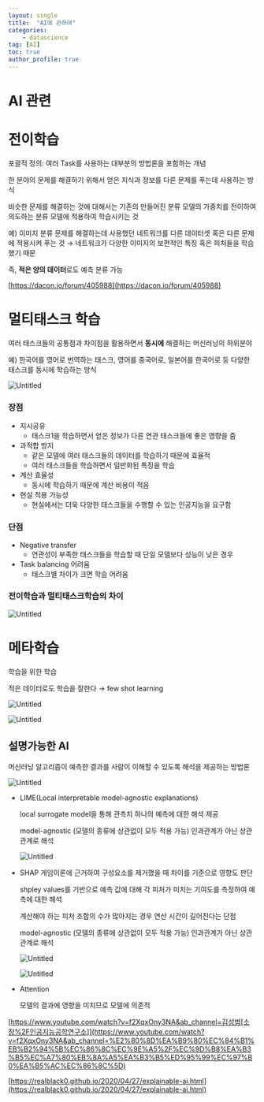 ```yaml
---
layout: single
title:  "AI에 관하여"
categories: 
    - datascience
tag: [AI]
toc: true
author_profile: true
---
```


# AI 관련

# 전이학습

포괄적 정의: 여러 Task를 사용하는 대부분의 방법론을 포함하는 개념

한 분야의 문제를 해결하기 위해서 얻은 지식과 정보를 다른 문제를 푸는데 사용하는 방식

비슷한 문제를 해결하는 것에 대해서는 기존의 만들어진 분류 모델의 가중치를 전이하여 의도하는 분류 모델에 적용하여 학습시키는 것

예) 이미지 분류 문제를 해결하는데 사용했던 네트워크를 다른 데이터셋 혹은 다른 문제에 적용시켜 푸는 것 → 네트워크가 다양한 이미지의 보편적인 특징 혹은 피처들을 학습했기 때문

즉, **적은 양의 데이터**로도 예측 분류 가능

[https://dacon.io/forum/405988](https://dacon.io/forum/405988)

# 멀티태스크 학습

여러 태스크들의 공통점과 차이점을 활용하면서 **동시에** 해결하는 머신러닝의 하위분야

예) 한국어를 영어로 번역하는 태스크, 영어를 중국어로, 일본어를 한국어로 등 다양한 태스크를 동시에 학습하는 방식

![Untitled](AI%20%E1%84%80%E1%85%AA%E1%86%AB%E1%84%85%E1%85%A7%E1%86%AB%20185cf74319d04e4dbf63d3bf8cd6a57e/Untitled.png)

### 장점

- 지시공유
    - 태스크1을 학습하면서 얻은 정보가 다른 연관 태스크들에 좋은 영향을 줌
- 과적합 방지
    - 같은 모델에 여러 태스크들의 데이터를 학습하기 때문에 효율적
    - 여러 태스크들을 학습하면서 일반화된 특징을 학습
- 계산 효율성
    - 동시에 학습하기 때문에 계산 비용이 적음
- 현실 적용 가능성
    - 현실에서는 더욱 다양한 태스크들을 수행할 수 있는 인공지능을 요구함

### 단점

- Negative transfer
    - 연관성이 부족한 태스크들을 학습할 때 단일 모델보다 성능이 낮은 경우
- Task balancing 어려움
    - 태스크별 차이가 크면 학습 어려움

### 전이학습과 멀티태스크학습의 차이

![Untitled](AI%20%E1%84%80%E1%85%AA%E1%86%AB%E1%84%85%E1%85%A7%E1%86%AB%20185cf74319d04e4dbf63d3bf8cd6a57e/Untitled%201.png)

# 메타학습

학습을 위한 학습

적은 데이터로도 학습을 잘한다 → few shot learning

![Untitled](AI%20%E1%84%80%E1%85%AA%E1%86%AB%E1%84%85%E1%85%A7%E1%86%AB%20185cf74319d04e4dbf63d3bf8cd6a57e/Untitled%202.png)

![Untitled](AI%20%E1%84%80%E1%85%AA%E1%86%AB%E1%84%85%E1%85%A7%E1%86%AB%20185cf74319d04e4dbf63d3bf8cd6a57e/Untitled%203.png)

## 설명가능한 AI

머신러닝 알고리즘이 예측한 결과를 사람이 이해할 수 있도록 해석을 제공하는 방법론

![Untitled](AI%20%E1%84%80%E1%85%AA%E1%86%AB%E1%84%85%E1%85%A7%E1%86%AB%20185cf74319d04e4dbf63d3bf8cd6a57e/Untitled%204.png)

- LIME(Local interpretable model-agnostic explanations)
    
    local surrogate model을 통해 관측치 하나의 예측에 대한 해석 제공
    
    model-agnostic (모델의 종류에 상관없이 모두 적용 가능)
    인과관계가 아닌 상관관계로 해석
    
    ![Untitled](AI%20%E1%84%80%E1%85%AA%E1%86%AB%E1%84%85%E1%85%A7%E1%86%AB%20185cf74319d04e4dbf63d3bf8cd6a57e/Untitled%205.png)
    
- SHAP
게임이론에 근거하여 구성요소를 제거했을 때 차이를 기준으로 영향도 판단
    
    shpley values를 기반으로 예측 값에 대해 각 피처가 미치는 기여도를 측정하여 예측에 대한 해석
    
    계산해야 하는 피처 조합의 수가 많아지는 경우 연산 시간이 길어진다는 단점
    
    model-agnostic (모델의 종류에 상관없이 모두 적용 가능)
    인과관계가 아닌 상관관계로 해석
    
    ![Untitled](AI%20%E1%84%80%E1%85%AA%E1%86%AB%E1%84%85%E1%85%A7%E1%86%AB%20185cf74319d04e4dbf63d3bf8cd6a57e/Untitled%206.png)
    
    ![Untitled](AI%20%E1%84%80%E1%85%AA%E1%86%AB%E1%84%85%E1%85%A7%E1%86%AB%20185cf74319d04e4dbf63d3bf8cd6a57e/Untitled%207.png)
    
- Attention
    
    모델의 결과에 영향을 미치므로 모델에 의존적
    

[https://www.youtube.com/watch?v=f2XqxOny3NA&ab_channel=‍김성범[소장%2F인공지능공학연구소]](https://www.youtube.com/watch?v=f2XqxOny3NA&ab_channel=%E2%80%8D%EA%B9%80%EC%84%B1%EB%B2%94%5B%EC%86%8C%EC%9E%A5%2F%EC%9D%B8%EA%B3%B5%EC%A7%80%EB%8A%A5%EA%B3%B5%ED%95%99%EC%97%B0%EA%B5%AC%EC%86%8C%5D)

[https://realblack0.github.io/2020/04/27/explainable-ai.html](https://realblack0.github.io/2020/04/27/explainable-ai.html)
